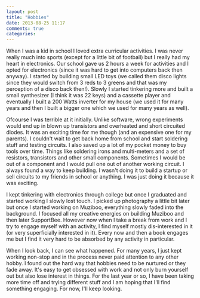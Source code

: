 ```yaml
---
layout: post
title: "Hobbies"
date: 2013-08-25 11:17
comments: true
categories: 
---
```


When I was a kid in school I loved extra curricular activities. I was never really much into sports (except for a little bit of football) but I really had my heart in electronics. Our school gave us 2 hours a week for activities and I opted for electronics (since it was hard to get into computers back then anyway). I started by building small LED toys (we called them disco lights since they would switch from 3 reds to 3 greens and that was my perception of a disco back then!). Slowly I started tinkering more and built a small synthesizer (I think it was 22 keys) and a cassette player and eventually I built a 200 Watts inverter for my house (we used it for many years and then I built a bigger one which we used for many years as well). 

Ofcourse I was terrible at it initially. Unlike software, wrong experiments would end up in blown up transistors and overheated and short circuited diodes. It was an exciting time for me though (and an expensive one for my parents). I couldn't wait to get back home from school and start soldering stuff and testing circuits. I  also saved up a lot of my pocket money to buy tools over time. Things like soldering irons and multi-meters and a set of resistors, transistors and other small components. Sometimes I would be out of a component and I would pull one out of another working circuit. I always found a way to keep building. I wasn't doing it to build a startup or sell circuits to my friends in school or anything. I was just doing it because it was exciting.

I kept tinkering with electronics through college but once I graduated and started working I slowly lost touch. I picked up photography a little bit later but once I started working on Muziboo, everything slowly faded into the background. I focused all my creative energies on building Muziboo and then later SupportBee. However now when I take a break from work and I try to engage myself with an activity, I find myself mostly dis-interested in it (or very superficially interested in it). Every now and then a book engages me but I find it very hard to be absorbed by any activity in particular. 

When I look back, I can see what happened. For many years, I just kept working non-stop and in the process never paid attention to any other hobby. I found out the hard way that hobbies need to be nurtured or they fade away. It's easy to get obsessed with work and not only burn yourself out but also lose interest in things. For the last year or so, I have been taking more time off and trying different stuff and I am hoping that I'll find something engaging. For now, I'll keep looking.
